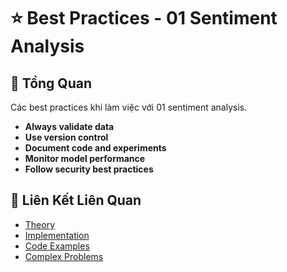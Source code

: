 # ⭐ Best Practices - 01 Sentiment Analysis

## 🎯 Tổng Quan

Các best practices khi làm việc với 01 sentiment analysis.

- **Always validate data**
- **Use version control**
- **Document code and experiments**
- **Monitor model performance**
- **Follow security best practices**

## 🔗 Liên Kết Liên Quan

- [Theory](./THEORY_01_sentiment_analysis.md)
- [Implementation](./IMPLEMENTATION_01_sentiment_analysis.md)
- [Code Examples](./CODE_EXAMPLES_01_sentiment_analysis.md)
- [Complex Problems](./COMPLEX_PROBLEMS.md)
